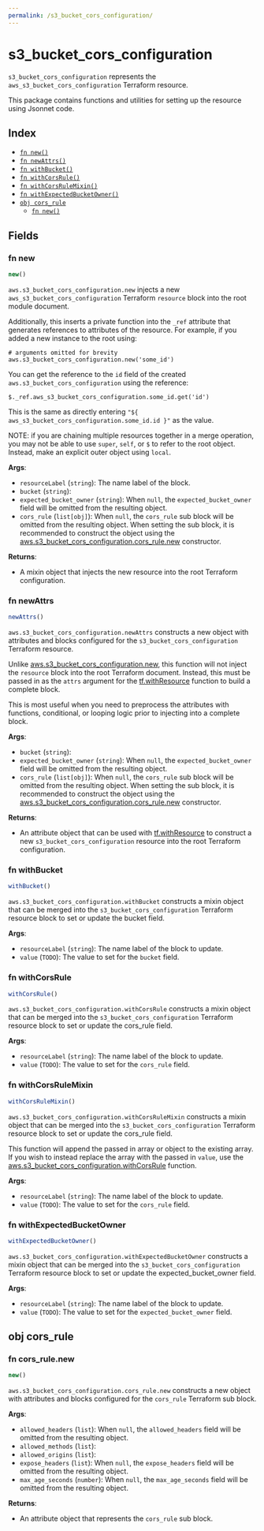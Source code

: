 ```yaml
---
permalink: /s3_bucket_cors_configuration/
---
```


# s3_bucket_cors_configuration

`s3_bucket_cors_configuration` represents the `aws_s3_bucket_cors_configuration` Terraform resource.



This package contains functions and utilities for setting up the resource using Jsonnet code.


## Index

* [`fn new()`](#fn-new)
* [`fn newAttrs()`](#fn-newattrs)
* [`fn withBucket()`](#fn-withbucket)
* [`fn withCorsRule()`](#fn-withcorsrule)
* [`fn withCorsRuleMixin()`](#fn-withcorsrulemixin)
* [`fn withExpectedBucketOwner()`](#fn-withexpectedbucketowner)
* [`obj cors_rule`](#obj-cors_rule)
  * [`fn new()`](#fn-cors_rulenew)

## Fields

### fn new

```ts
new()
```


`aws.s3_bucket_cors_configuration.new` injects a new `aws_s3_bucket_cors_configuration` Terraform `resource`
block into the root module document.

Additionally, this inserts a private function into the `_ref` attribute that generates references to attributes of the
resource. For example, if you added a new instance to the root using:

    # arguments omitted for brevity
    aws.s3_bucket_cors_configuration.new('some_id')

You can get the reference to the `id` field of the created `aws.s3_bucket_cors_configuration` using the reference:

    $._ref.aws_s3_bucket_cors_configuration.some_id.get('id')

This is the same as directly entering `"${ aws_s3_bucket_cors_configuration.some_id.id }"` as the value.

NOTE: if you are chaining multiple resources together in a merge operation, you may not be able to use `super`, `self`,
or `$` to refer to the root object. Instead, make an explicit outer object using `local`.

**Args**:
  - `resourceLabel` (`string`): The name label of the block.
  - `bucket` (`string`): 
  - `expected_bucket_owner` (`string`):  When `null`, the `expected_bucket_owner` field will be omitted from the resulting object.
  - `cors_rule` (`list[obj]`):  When `null`, the `cors_rule` sub block will be omitted from the resulting object. When setting the sub block, it is recommended to construct the object using the [aws.s3_bucket_cors_configuration.cors_rule.new](#fn-s3bucketcorsconfigurationcorsrulenew) constructor.

**Returns**:
- A mixin object that injects the new resource into the root Terraform configuration.


### fn newAttrs

```ts
newAttrs()
```


`aws.s3_bucket_cors_configuration.newAttrs` constructs a new object with attributes and blocks configured for the `s3_bucket_cors_configuration`
Terraform resource.

Unlike [aws.s3_bucket_cors_configuration.new](#fn-s3bucketcorsconfigurationnew), this function will not inject the `resource`
block into the root Terraform document. Instead, this must be passed in as the `attrs` argument for the
[tf.withResource](https://github.com/tf-libsonnet/core/tree/main/docs#fn-withresource) function to build a complete block.

This is most useful when you need to preprocess the attributes with functions, conditional, or looping logic prior to
injecting into a complete block.

**Args**:
  - `bucket` (`string`): 
  - `expected_bucket_owner` (`string`):  When `null`, the `expected_bucket_owner` field will be omitted from the resulting object.
  - `cors_rule` (`list[obj]`):  When `null`, the `cors_rule` sub block will be omitted from the resulting object. When setting the sub block, it is recommended to construct the object using the [aws.s3_bucket_cors_configuration.cors_rule.new](#fn-s3bucketcorsconfigurationcorsrulenew) constructor.

**Returns**:
  - An attribute object that can be used with [tf.withResource](https://github.com/tf-libsonnet/core/tree/main/docs#fn-withresource) to construct a new `s3_bucket_cors_configuration` resource into the root Terraform configuration.


### fn withBucket

```ts
withBucket()
```

`aws.s3_bucket_cors_configuration.withBucket` constructs a mixin object that can be merged into the `s3_bucket_cors_configuration`
Terraform resource block to set or update the bucket field.



**Args**:
  - `resourceLabel` (`string`): The name label of the block to update.
  - `value` (`TODO`): The value to set for the `bucket` field.


### fn withCorsRule

```ts
withCorsRule()
```

`aws.s3_bucket_cors_configuration.withCorsRule` constructs a mixin object that can be merged into the `s3_bucket_cors_configuration`
Terraform resource block to set or update the cors_rule field.



**Args**:
  - `resourceLabel` (`string`): The name label of the block to update.
  - `value` (`TODO`): The value to set for the `cors_rule` field.


### fn withCorsRuleMixin

```ts
withCorsRuleMixin()
```

`aws.s3_bucket_cors_configuration.withCorsRuleMixin` constructs a mixin object that can be merged into the `s3_bucket_cors_configuration`
Terraform resource block to set or update the cors_rule field.

This function will append the passed in array or object to the existing array. If you wish
to instead replace the array with the passed in `value`, use the [aws.s3_bucket_cors_configuration.withCorsRule](TODO)
function.


**Args**:
  - `resourceLabel` (`string`): The name label of the block to update.
  - `value` (`TODO`): The value to set for the `cors_rule` field.


### fn withExpectedBucketOwner

```ts
withExpectedBucketOwner()
```

`aws.s3_bucket_cors_configuration.withExpectedBucketOwner` constructs a mixin object that can be merged into the `s3_bucket_cors_configuration`
Terraform resource block to set or update the expected_bucket_owner field.



**Args**:
  - `resourceLabel` (`string`): The name label of the block to update.
  - `value` (`TODO`): The value to set for the `expected_bucket_owner` field.


## obj cors_rule



### fn cors_rule.new

```ts
new()
```


`aws.s3_bucket_cors_configuration.cors_rule.new` constructs a new object with attributes and blocks configured for the `cors_rule`
Terraform sub block.



**Args**:
  - `allowed_headers` (`list`):  When `null`, the `allowed_headers` field will be omitted from the resulting object.
  - `allowed_methods` (`list`): 
  - `allowed_origins` (`list`): 
  - `expose_headers` (`list`):  When `null`, the `expose_headers` field will be omitted from the resulting object.
  - `max_age_seconds` (`number`):  When `null`, the `max_age_seconds` field will be omitted from the resulting object.

**Returns**:
  - An attribute object that represents the `cors_rule` sub block.
